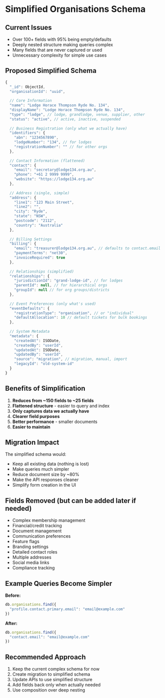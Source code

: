 # Simplified Organisations Schema

## Current Issues
- Over 100+ fields with 95% being empty/defaults
- Deeply nested structure making queries complex
- Many fields that are never captured or used
- Unnecessary complexity for simple use cases

## Proposed Simplified Schema

```javascript
{
  "_id": ObjectId,
  "organisationId": "uuid",
  
  // Core Information
  "name": "Lodge Horace Thompson Ryde No. 134",
  "displayName": "Lodge Horace Thompson Ryde No. 134",
  "type": "lodge", // lodge, grandlodge, venue, supplier, other
  "status": "active", // active, inactive, suspended
  
  // Business Registration (only what we actually have)
  "identifiers": {
    "abn": "1234567890",
    "lodgeNumber": "134", // for lodges
    "registrationNumber": "" // for other orgs
  },
  
  // Contact Information (flattened)
  "contact": {
    "email": "secretary@lodge134.org.au",
    "phone": "+61 2 9999 9999",
    "website": "https://lodge134.org.au"
  },
  
  // Address (single, simple)
  "address": {
    "line1": "123 Main Street",
    "line2": "",
    "city": "Ryde",
    "state": "NSW",
    "postcode": "2112",
    "country": "Australia"
  },
  
  // Billing Settings
  "billing": {
    "email": "treasurer@lodge134.org.au", // defaults to contact.email
    "paymentTerms": "net30",
    "invoiceRequired": true
  },
  
  // Relationships (simplified)
  "relationships": {
    "jurisdictionId": "grand-lodge-id", // for lodges
    "parentId": null, // for hierarchical orgs
    "groupId": null // for org groups/districts
  },
  
  // Event Preferences (only what's used)
  "eventDefaults": {
    "registrationType": "organisation", // or "individual"
    "defaultAllocation": 10 // default tickets for bulk bookings
  },
  
  // System Metadata
  "metadata": {
    "createdAt": ISODate,
    "createdBy": "userId",
    "updatedAt": ISODate,
    "updatedBy": "userId",
    "source": "migration", // migration, manual, import
    "legacyId": "old-system-id"
  }
}
```

## Benefits of Simplification

1. **Reduces from ~150 fields to ~25 fields**
2. **Flattened structure** - easier to query and index
3. **Only captures data we actually have**
4. **Clearer field purposes**
5. **Better performance** - smaller documents
6. **Easier to maintain**

## Migration Impact

The simplified schema would:
- Keep all existing data (nothing is lost)
- Make queries much simpler
- Reduce document size by ~80%
- Make the API responses cleaner
- Simplify form creation in the UI

## Fields Removed (but can be added later if needed)
- Complex membership management
- Financial/credit tracking
- Document management
- Communication preferences
- Feature flags
- Branding settings
- Detailed contact roles
- Multiple addresses
- Social media links
- Compliance tracking

## Example Queries Become Simpler

**Before:**
```javascript
db.organisations.find({
  "profile.contact.primary.email": "email@example.com"
})
```

**After:**
```javascript
db.organisations.find({
  "contact.email": "email@example.com"
})
```

## Recommended Approach

1. Keep the current complex schema for now
2. Create migration to simplified schema
3. Update APIs to use simplified structure
4. Add fields back only when actually needed
5. Use composition over deep nesting
